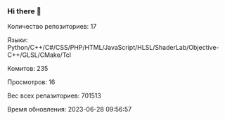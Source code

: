 ### Hi there 👋
Количество репозиториев: 17

Языки: Python/C++/C#/CSS/PHP/HTML/JavaScript/HLSL/ShaderLab/Objective-C++/GLSL/CMake/Tcl

Комитов: 235

Просмотров: 16

Вес всех репазиториев: 701513

Время обновления: 2023-06-28 09:56:57

<!--
https://github.com/rzashakeri/beautify-github-profile
-->
